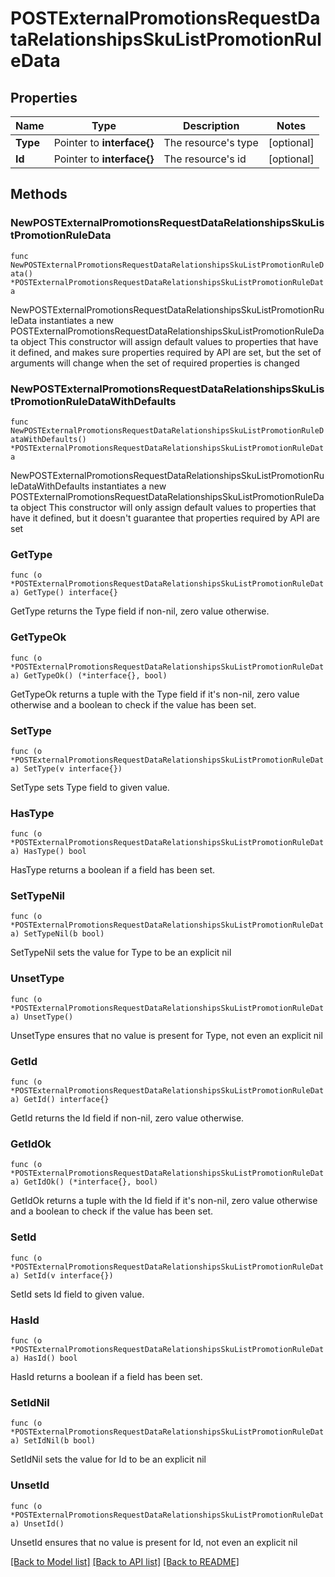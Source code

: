 # POSTExternalPromotionsRequestDataRelationshipsSkuListPromotionRuleData

## Properties

Name | Type | Description | Notes
------------ | ------------- | ------------- | -------------
**Type** | Pointer to **interface{}** | The resource&#39;s type | [optional] 
**Id** | Pointer to **interface{}** | The resource&#39;s id | [optional] 

## Methods

### NewPOSTExternalPromotionsRequestDataRelationshipsSkuListPromotionRuleData

`func NewPOSTExternalPromotionsRequestDataRelationshipsSkuListPromotionRuleData() *POSTExternalPromotionsRequestDataRelationshipsSkuListPromotionRuleData`

NewPOSTExternalPromotionsRequestDataRelationshipsSkuListPromotionRuleData instantiates a new POSTExternalPromotionsRequestDataRelationshipsSkuListPromotionRuleData object
This constructor will assign default values to properties that have it defined,
and makes sure properties required by API are set, but the set of arguments
will change when the set of required properties is changed

### NewPOSTExternalPromotionsRequestDataRelationshipsSkuListPromotionRuleDataWithDefaults

`func NewPOSTExternalPromotionsRequestDataRelationshipsSkuListPromotionRuleDataWithDefaults() *POSTExternalPromotionsRequestDataRelationshipsSkuListPromotionRuleData`

NewPOSTExternalPromotionsRequestDataRelationshipsSkuListPromotionRuleDataWithDefaults instantiates a new POSTExternalPromotionsRequestDataRelationshipsSkuListPromotionRuleData object
This constructor will only assign default values to properties that have it defined,
but it doesn't guarantee that properties required by API are set

### GetType

`func (o *POSTExternalPromotionsRequestDataRelationshipsSkuListPromotionRuleData) GetType() interface{}`

GetType returns the Type field if non-nil, zero value otherwise.

### GetTypeOk

`func (o *POSTExternalPromotionsRequestDataRelationshipsSkuListPromotionRuleData) GetTypeOk() (*interface{}, bool)`

GetTypeOk returns a tuple with the Type field if it's non-nil, zero value otherwise
and a boolean to check if the value has been set.

### SetType

`func (o *POSTExternalPromotionsRequestDataRelationshipsSkuListPromotionRuleData) SetType(v interface{})`

SetType sets Type field to given value.

### HasType

`func (o *POSTExternalPromotionsRequestDataRelationshipsSkuListPromotionRuleData) HasType() bool`

HasType returns a boolean if a field has been set.

### SetTypeNil

`func (o *POSTExternalPromotionsRequestDataRelationshipsSkuListPromotionRuleData) SetTypeNil(b bool)`

 SetTypeNil sets the value for Type to be an explicit nil

### UnsetType
`func (o *POSTExternalPromotionsRequestDataRelationshipsSkuListPromotionRuleData) UnsetType()`

UnsetType ensures that no value is present for Type, not even an explicit nil
### GetId

`func (o *POSTExternalPromotionsRequestDataRelationshipsSkuListPromotionRuleData) GetId() interface{}`

GetId returns the Id field if non-nil, zero value otherwise.

### GetIdOk

`func (o *POSTExternalPromotionsRequestDataRelationshipsSkuListPromotionRuleData) GetIdOk() (*interface{}, bool)`

GetIdOk returns a tuple with the Id field if it's non-nil, zero value otherwise
and a boolean to check if the value has been set.

### SetId

`func (o *POSTExternalPromotionsRequestDataRelationshipsSkuListPromotionRuleData) SetId(v interface{})`

SetId sets Id field to given value.

### HasId

`func (o *POSTExternalPromotionsRequestDataRelationshipsSkuListPromotionRuleData) HasId() bool`

HasId returns a boolean if a field has been set.

### SetIdNil

`func (o *POSTExternalPromotionsRequestDataRelationshipsSkuListPromotionRuleData) SetIdNil(b bool)`

 SetIdNil sets the value for Id to be an explicit nil

### UnsetId
`func (o *POSTExternalPromotionsRequestDataRelationshipsSkuListPromotionRuleData) UnsetId()`

UnsetId ensures that no value is present for Id, not even an explicit nil

[[Back to Model list]](../README.md#documentation-for-models) [[Back to API list]](../README.md#documentation-for-api-endpoints) [[Back to README]](../README.md)


